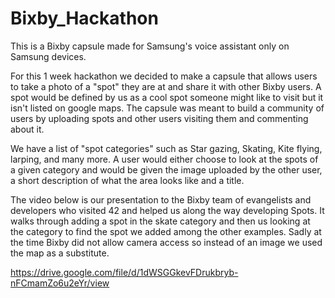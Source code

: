 # Bixby_Hackathon

This is a Bixby capsule made for Samsung's voice assistant only on Samsung devices. 

For this 1 week hackathon we decided to make a capsule that allows users to take a photo of a "spot" they are at and share it with other Bixby users.
A spot would be defined by us as a cool spot someone might like to visit but it isn't listed on google maps. 
The capsule was meant to build a community of users by uploading spots and other users visiting them and commenting about it.

We have a list of "spot categories" such as Star gazing, Skating, Kite flying, larping, and many more.
A user would either choose to look at the spots of a given category and would be given the image uploaded by the other user, a short description of what the area looks like and a title.

The video below is our presentation to the Bixby team of evangelists and developers who visited 42 and helped us along the way developing Spots.
It walks through adding a spot in the skate category and then us looking at the category to find the spot we added among the other examples.
Sadly at the time Bixby did not allow camera access so instead of an image we used the map as a substitute. 

https://drive.google.com/file/d/1dWSGGkevFDrukbryb-nFCmamZo6u2eYr/view
